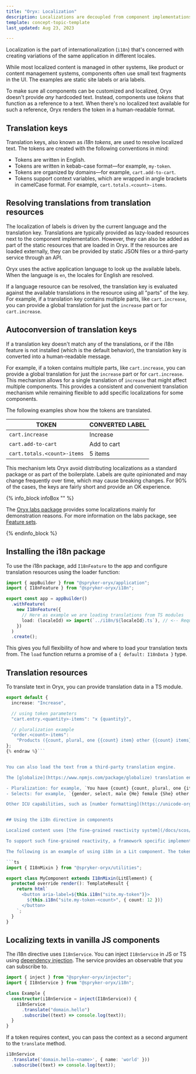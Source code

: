 ```yaml
---
title: "Oryx: Localization"
description: Localizations are decoupled from component implementations
template: concept-topic-template
last_updated: Aug 23, 2023

---
```


Localization is the part of internationalization (`i18n`) that's concerned with creating variations of the same application in different locales.

While most localized content is managed in other systems, like product or content management systems, components often use small text fragments in the UI. The examples are static site labels or aria labels.

To make sure all components can be customized and localized, Oryx doesn't provide _any_ hardcoded text. Instead, components use _tokens_ that function as a reference to a text. When there's no localized text available for such a reference, Oryx renders the token in a human-readable format.

## Translation keys

Translation keys, also known as _i18n tokens_, are used to resolve localized text. The tokens are created with the following conventions in mind:


- Tokens are written in English.
- Tokens are written in kebab-case format—for example, `my-token`.
- Tokens are organized by domains—for example, `cart.add-to-cart`.
- Tokens support context variables, which are wrapped in angle brackets in camelCase format. For example, `cart.totals.<count>-items`.

## Resolving translations from translation resources

The localization of labels is driven by the current language and the translation key. Translations are typically provided as lazy-loaded resources next to the component implementation. However, they can also be added as part of the static resources that are loaded in Oryx. If the resources are loaded externally, they can be provided by static JSON files or a third-party service through an API.


Oryx uses the active application language to look up the available labels. When the language is `en`, the locales for English are resolved.

If a language resource can be resolved, the translation key is evaluated against the available translations in the resource using all "parts" of the key. For example, if a translation key contains multiple parts, like `cart.increase`, you can provide a global translation for just the `increase` part or for `cart.increase`.

## Autoconversion of translation keys


If a translation key doesn't match any of the translations, or if the i18n feature is not installed (which is the default behavior), the translation key is converted into a human-readable message.

For example, if a token contains multiple parts, like `cart.increase`, you can provide a global translation for just the `increase` part or for `cart.increase`. This mechanism allows for a single translation of `increase` that might affect multiple components. This provides a consistent and convenient translation mechanism while remaining flexible to add specific localizations for some components.

The following examples show how the tokens are translated.

| TOKEN                       | CONVERTED LABEL |
| --------------------------- | --------------- |
| `cart.increase`             | Increase        |
| `cart.add-to-cart`          | Add to cart     |
| `cart.totals.<count>-items` | 5 items         |

This mechanism lets Oryx avoid distributing localizations as a standard package or as part of the boilerplate. Labels are quite opinionated and may change frequently over time, which may cause breaking changes. For 90% of the cases, the keys are fairly short and provide an OK experience.

{% info_block infoBox "" %}

The [Oryx labs package](https://www.npmjs.com/package/@spryker-oryx/labs) provides some localizations mainly for demonstration reasons. For more information on the labs package, see [Feature sets](/docs/scos/dev/front-end-development/{{page.version}}/oryx/feature-sets.html).

{% endinfo_block %}



## Installing the i18n package

To use the i18n package, add `I18nFeature` to the app and configure translation resources using the loader function:

```ts
import { appBuilder } from "@spryker-oryx/application";
import { I18nFeature } from "@spryker-oryx/i18n";

export const app = appBuilder()
  .withFeature(
    new I18nFeature({
      // Here as example we are loading translations from TS modules
      load: (localeId) => import(`../i18n/${localeId}.ts`), // <-- Required part
    })
  )
  .create();
```

This gives you full flexibility of how and where to load your translation texts from. The `load` function returns a promise of a `{ default: I18nData }` type.

## Translation resources

To translate text in Oryx, you can provide translation data in a TS module.


```ts {% raw %}
export default {
  increase: "Increase",

  // using token parameters
  "cart.entry.<quantity>-items": "x {quantity}",

  // pluralization example
  "order.<count>-items":
    "Products ({count, plural, one {{count} item} other {{count} items}})",
};
{% endraw %}```


You can also load the text from a third-party translation engine.

The [globalize](https://www.npmjs.com/package/globalize) translation engine is based on the standardized [ICU message expressions](https://unicode-org.github.io/icu/userguide/format_parse/messages/). The ICU message format defines a standard syntax to handle common translation cases:

- Pluralization: for example, `You have {count} {count, plural, one {item} other {items}} in cart`.
- Selects: for example, `{gender, select, male {He} female {She} other {They}} invited you to party!`.

Other ICU capabilities, such as [number formatting](https://unicode-org.github.io/icu/userguide/format_parse/numbers/) or [date and time formatting](https://unicode-org.github.io/icu/userguide/format_parse/datetime/) can be loaded in addition. Most likely, it's not needed in your project because Oryx uses the standard [Intl](https://developer.mozilla.org/en-US/docs/Web/JavaScript/Reference/Global_Objects/Intl) API, which is widely supported.


## Using the i18n directive in components

Localized content uses [the fine-grained reactivity system](/docs/scos/dev/front-end-development/{{page.version}}/oryx/reactivity/reactivity.html). The localizations are updated as soon the active locale is changed; for example, when the user interacts with the localization selector, or when the `LocaleService.set()` API is used. All localized content in Oryx components is updated instantly without a page reload.

To support such fine-grained reactivity, a framework specific implementation is required. Oryx provides an `i18n` Lit directive that's used inside components. Using this directive ensures that the DOM is aligned with the localizations in an efficient way. This requires the `@signalAware()` decorator on the component class. To simplify the integration, you can use `I18nMixin` in your component implementation. `I18nMixin` adds `@signalAware()` and exposes the `i18n` function as a method on the component. For more information about the `@signalAware()` decorator, see [Signals](/docs/scos/dev/front-end-development/{{page.version}}/oryx/reactivity/signals.html).

The following is an example of using i18n in a Lit component. The tokens are used both as attributes and plain text, and the example shows the usage with and without a token context.

```ts
import { I18nMixin } from "@spryker-oryx/utilities";

export class MyComponent extends I18nMixin(LitElement) {
  protected override render(): TemplateResult {
    return html`
      <button aria-label=${this.i18n("site.my-token")}>
        ${this.i18n("site.my-token-<count>", { count: 12 })}
      </button>
    `;
  }
}
```

## Localizing texts in vanilla JS components

The i18n directive uses `I18nService`. You can inject `I18nService` in JS or TS using [dependency injection](/docs/scos/dev/front-end-development/{{page.version}}/oryx/dependency-injection/dependency-injection.html). The service provides an observable that you can subscribe to.

```ts
import { inject } from "@spryker-oryx/injector";
import { I18nService } from "@spryker-oryx/i18n";

class Example {
  constructor(i18nService = inject(I18nService)) {
    i18nService
      .translate("domain.hello")
      .subscribe((text) => console.log(text));
  }
}
```

If a token requires context, you can pass the context as a second argument to the `translate` method.

```ts
i18nService
  .translate('domain.hello-<name>', { name: 'world' }))
  .subscribe((text) => console.log(text));
```
